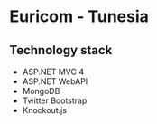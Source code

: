 # Euricom - Tunesia

## Technology stack

- ASP.NET MVC 4
- ASP.NET WebAPI
- MongoDB
- Twitter Bootstrap
- Knockout.js